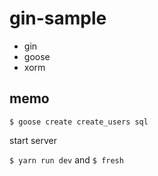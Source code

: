 # gin-sample

- gin
- goose
- xorm

## memo

`$ goose create create_users sql`

start server

`$ yarn run dev` and `$ fresh`